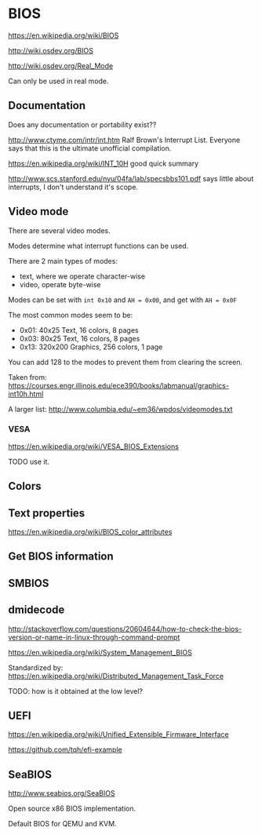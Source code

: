 # BIOS

<https://en.wikipedia.org/wiki/BIOS>

<http://wiki.osdev.org/BIOS>

<http://wiki.osdev.org/Real_Mode>

Can only be used in real mode.

## Documentation

Does any documentation or portability exist??

<http://www.ctyme.com/intr/int.htm> Ralf Brown's Interrupt List. Everyone says that this is the ultimate unofficial compilation.

<https://en.wikipedia.org/wiki/INT_10H> good quick summary

<http://www.scs.stanford.edu/nyu/04fa/lab/specsbbs101.pdf> says little about interrupts, I don't understand it's scope.

## Video mode

There are several video modes.

Modes determine what interrupt functions can be used.

There are 2 main types of modes:

- text, where we operate character-wise
- video, operate byte-wise

Modes can be set with `int 0x10` and `AH = 0x00`, and get with `AH = 0x0F`

The most common modes seem to be:

- 0x01: 40x25 Text, 16 colors, 8 pages
- 0x03: 80x25 Text, 16 colors, 8 pages
- 0x13: 320x200 Graphics, 256 colors, 1 page

You can add 128 to the modes to prevent them from clearing the screen.

Taken from: <https://courses.engr.illinois.edu/ece390/books/labmanual/graphics-int10h.html>

A larger list: <http://www.columbia.edu/~em36/wpdos/videomodes.txt>

### VESA

<https://en.wikipedia.org/wiki/VESA_BIOS_Extensions>

TODO use it.

## Colors

## Text properties

<https://en.wikipedia.org/wiki/BIOS_color_attributes>

## Get BIOS information

## SMBIOS

## dmidecode

<http://stackoverflow.com/questions/20604644/how-to-check-the-bios-version-or-name-in-linux-through-command-prompt>

<https://en.wikipedia.org/wiki/System_Management_BIOS>

Standardized by: <https://en.wikipedia.org/wiki/Distributed_Management_Task_Force>

TODO: how is it obtained at the low level?

## UEFI

<https://en.wikipedia.org/wiki/Unified_Extensible_Firmware_Interface>

<https://github.com/tqh/efi-example>

## SeaBIOS

<http://www.seabios.org/SeaBIOS>

Open source x86 BIOS implementation.

Default BIOS for QEMU and KVM.

